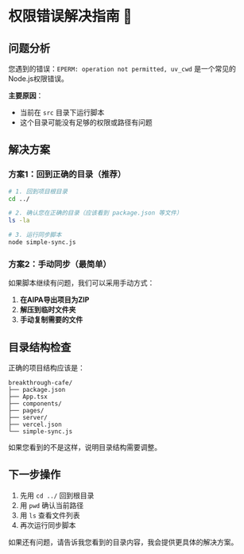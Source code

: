 # 权限错误解决指南 🔧

## 问题分析

您遇到的错误：`EPERM: operation not permitted, uv_cwd` 是一个常见的Node.js权限错误。

**主要原因**：
- 当前在 `src` 目录下运行脚本
- 这个目录可能没有足够的权限或路径有问题

## 解决方案

### 方案1：回到正确的目录（推荐）

```bash
# 1. 回到项目根目录
cd ../

# 2. 确认您在正确的目录（应该看到 package.json 等文件）
ls -la

# 3. 运行同步脚本
node simple-sync.js
```

### 方案2：手动同步（最简单）

如果脚本继续有问题，我们可以采用手动方式：

1. **在AIPA导出项目为ZIP**
2. **解压到临时文件夹**
3. **手动复制需要的文件**

## 目录结构检查

正确的项目结构应该是：
```
breakthrough-cafe/
├── package.json
├── App.tsx
├── components/
├── pages/
├── server/
├── vercel.json
└── simple-sync.js
```

如果您看到的不是这样，说明目录结构需要调整。

## 下一步操作

1. 先用 `cd ../` 回到根目录
2. 用 `pwd` 确认当前路径
3. 用 `ls` 查看文件列表
4. 再次运行同步脚本

如果还有问题，请告诉我您看到的目录内容，我会提供更具体的解决方案。